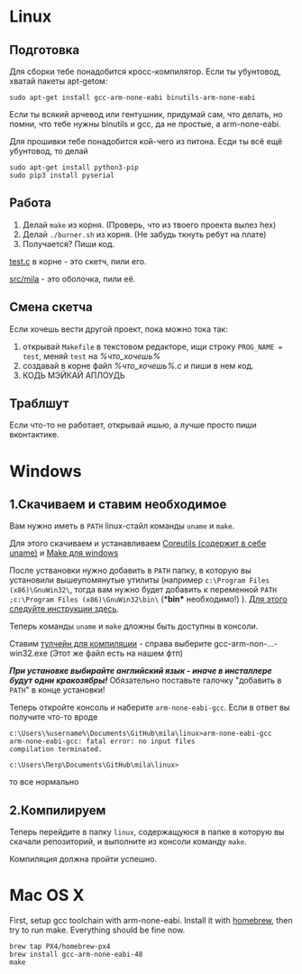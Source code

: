 
Linux
=====

Подготовка
----------
Для сборки тебе понадобится кросс-компилятор. Если ты убунтовод, хватай пакеты apt-getом:

    sudo apt-get install gcc-arm-none-eabi binutils-arm-none-eabi
  
Если ты всякий арчевод или гентушник, придумай сам, что делать, но помни, что тебе нужны binutils и gcc, да не простые, а arm-none-eabi.

Для прошивки тебе понадобится кой-чего из питона. Есди ты всё ещё убунтовод, то делай

    sudo apt-get install python3-pip
    sudo pip3 install pyserial

Работа
------

1. Делай `make` из корня. (Проверь, что из твоего проекта вылез hex)
2. Делай `./burner.sh` из корня. (Не забудь ткнуть ребут на плате)
3. Получается? Пиши код.

[test.c](test.c) в корне - это скетч, пили его.

[src/mila](src/mila) - это оболочка, пили её.

Смена скетча
------------

Если хочешь вести другой проект, пока можно тока так:

1. открывай `Makefile` в текстовом редакторе, ищи строку `PROG_NAME = test`, меняй `test` на  *%что_хочешь%*
2. создавай в корне файл *%что_хочешь%.c* и пиши в нем код. 
3. КОДЬ МЭЙКАЙ АПЛОУДЬ

Траблшут
--------

Если что-то не работает, открывай ишью, а лучше просто пиши вконтактике.



Windows
=====

1.Скачиваем и ставим необходимое
---

Вам нужно иметь в `PATH` linux-стайл команды `uname` и `make`.

Для этого скачиваем и устанавливаем [Coreutils (содержит в себе uname)](http://sourceforge.net/projects/gnuwin32/files/coreutils/5.3.0/coreutils-5.3.0.exe/download) и [Make для windows](http://sourceforge.net/projects/gnuwin32/files/make/3.81/make-3.81.exe/download)

После уствановки нужно добавить в `PATH` папку, в которую вы установили вышеупомянутые утилиты (например `c:\Program Files (x86)\GnuWin32\`, тогда вам нужно будет добавить к переменной `PATH` `;c:\Program Files (x86)\GnuWin32\bin\` (***bin\*** необходимо!) ). [Для этого следуйте инструкции здесь](http://www.computerhope.com/issues/ch000549.htm).

Теперь команды `uname` и `make` дложны быть доступны в консоли.

Ставим [тулчейн для компиляции](https://launchpad.net/gcc-arm-embedded) - справа выберите gcc-arm-non-...-win32.exe (Этот же файл есть на нашем фтп)

***При установке выбирайте английский язык - иначе в инсталлере будут одни кракозябры!*** Обязательно поставьте галочку "добавить в `PATH`" в конце установки! 

Теперь откройте консоль и наберите `arm-none-eabi-gcc`. Если в ответ вы получите что-то вроде 

```
c:\Users\%username%\Documents\GitHub\mila\linux>arm-none-eabi-gcc
arm-none-eabi-gcc: fatal error: no input files
compilation terminated.

c:\Users\Петр\Documents\GitHub\mila\linux>
```
то все нормально

2.Компилируем
---

Теперь перейдите в папку `linux`, содержащуюся в папке в которую вы скачали репозиторий, и выполните из консоли команду `make`.

Компиляция должна пройти успешно.



Mac OS X
=====

First, setup gcc toolchain with arm-none-eabi. Install it with [homebrew](http://brew.sh), then try to run make. Everything should be fine now.
```
brew tap PX4/homebrew-px4
brew install gcc-arm-none-eabi-48
make
```
